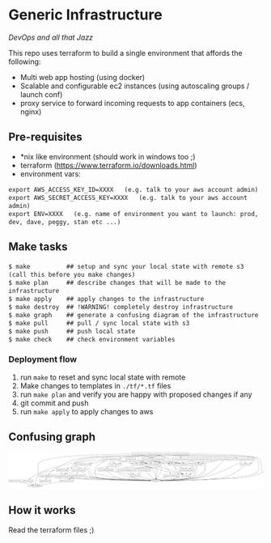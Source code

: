# Generic Infrastructure

*DevOps and all that Jazz*

This repo uses terraform to build a single environment that affords the following:

* Multi web app hosting (using docker)
* Scalable and configurable ec2 instances (using autoscaling groups / launch conf)
* proxy service to forward incoming requests to app containers (ecs, nginx)

## Pre-requisites

* *nix like environment (should work in windows too ;)
* terraform (https://www.terraform.io/downloads.html)
* environment vars:

```
export AWS_ACCESS_KEY_ID=XXXX   (e.g. talk to your aws account admin)
export AWS_SECRET_ACCESS_KEY=XXXX   (e.g. talk to your aws account admin)
export ENV=XXXX   (e.g. name of environment you want to launch: prod, dev, dave, peggy, stan etc ...)
```

## Make tasks

```
$ make          ## setup and sync your local state with remote s3 (call this before you make changes)
$ make plan     ## describe changes that will be made to the infrastructure
$ make apply    ## apply changes to the infrastructure
$ make destroy  ## !WARNING! completely destroy infrastructure
$ make graph    ## generate a confusing diagram of the infrastructure
$ make pull     ## pull / sync local state with s3
$ make push     ## push local state
$ make check    ## check environment variables
```

### Deployment flow

1. run ```make``` to reset and sync local state with remote
2. Make changes to templates in ```./tf/*.tf``` files
3. run ```make plan``` and verify you are happy with proposed changes if any
4. git commit and push
5. run ```make apply``` to apply changes to aws

## Confusing graph

![alt text](graph.png)


## How it works

Read the terraform files ;)
